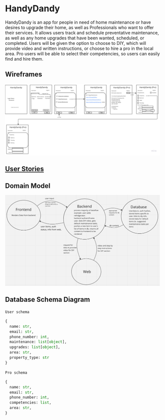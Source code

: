 # HandyDandy

HandyDandy is an app for people in need of home maintenance or have desires to upgrade their home, as well as Professionals who want to offer their services. It allows users track and schedule preventative maintenance, as well as any home upgrades that have been wanted, scheduled, or completed. Users will be given the option to choose to DIY, which will provide video and written instructions, or choose to hire a pro in the local area. Pro users will be able to select their competencies, so users can easily find and hire them.

## Wireframes

![Handy Dandy Wireframes](handydandy-frontend/img/HandyDandyWireframes.jpg)

## [User Stories](https://github.com/Skywalker401/handydandy/issues/2)

## Domain Model

![Domain Model](handydandy-frontend/img/dataflow.png)

## Database Schema Diagram

`User schema`

```python
{
  name: str,
  email: str,
  phone_number: int,
  maintenance: list[object],
  upgrades: list[object],
  area: str,
  property_type: str
}
```

`Pro schema`

```python
{
  name: str,
  email: str,
  phone_number: int,
  competencies: list,
  area: str,
}
```
